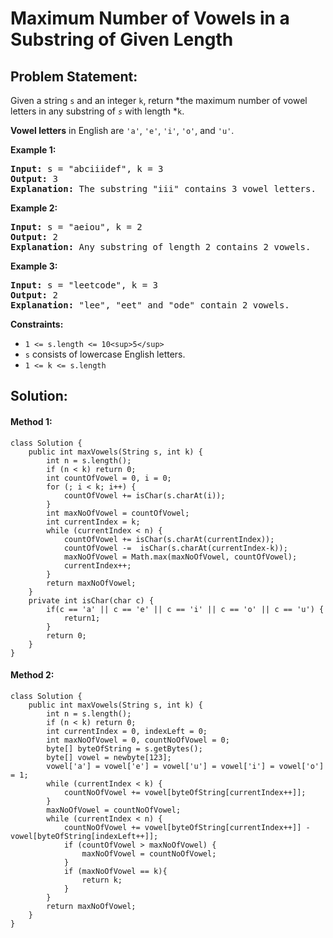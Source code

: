 # Maximum Number of Vowels in a Substring of Given Length

## Problem Statement:

Given a string `s` and an integer `k`, return *the maximum number of vowel letters in any substring of *`s`* with length *`k`.

**Vowel letters** in English are `'a'`, `'e'`, `'i'`, `'o'`, and `'u'`.

**Example 1:**

<pre><strong>Input:</strong> s = "abciiidef", k = 3
<strong>Output:</strong> 3
<strong>Explanation:</strong> The substring "iii" contains 3 vowel letters.
</pre>

**Example 2:**

<pre><strong>Input:</strong> s = "aeiou", k = 2
<strong>Output:</strong> 2
<strong>Explanation:</strong> Any substring of length 2 contains 2 vowels.
</pre>

**Example 3:**

<pre><strong>Input:</strong> s = "leetcode", k = 3
<strong>Output:</strong> 2
<strong>Explanation:</strong> "lee", "eet" and "ode" contain 2 vowels.
</pre>

**Constraints:**

* `1 <= s.length <= 10<sup>5</sup>`
* `s` consists of lowercase English letters.
* `1 <= k <= s.length`


## Solution:

#### Method 1:

    class Solution {
        public int maxVowels(String s, int k) {
            int n = s.length();
            if (n < k) return 0;
            int countOfVowel = 0, i = 0;
            for (; i < k; i++) {
                countOfVowel += isChar(s.charAt(i));
            }
            int maxNoOfVowel = countOfVowel;
            int currentIndex = k;
            while (currentIndex < n) {
                countOfVowel += isChar(s.charAt(currentIndex));
                countOfVowel -=  isChar(s.charAt(currentIndex-k));
                maxNoOfVowel = Math.max(maxNoOfVowel, countOfVowel);
                currentIndex++;
            }
            return maxNoOfVowel;
        }
        private int isChar(char c) {
            if(c == 'a' || c == 'e' || c == 'i' || c == 'o' || c == 'u') {
                return1;
            }
            return 0;
        }
    }

#### Method 2:

    class Solution {
        public int maxVowels(String s, int k) {
            int n = s.length();
            if (n < k) return 0;
            int currentIndex = 0, indexLeft = 0;
            int maxNoOfVowel = 0, countNoOfVowel = 0;
            byte[] byteOfString = s.getBytes();
            byte[] vowel = newbyte[123];
            vowel['a'] = vowel['e'] = vowel['u'] = vowel['i'] = vowel['o'] = 1;
            while (currentIndex < k) {
                countNoOfVowel += vowel[byteOfString[currentIndex++]];
            }
            maxNoOfVowel = countNoOfVowel;
            while (currentIndex < n) {
                countNoOfVowel += vowel[byteOfString[currentIndex++]] - vowel[byteOfString[indexLeft++]];
                if (countOfVowel > maxNoOfVowel) {
                    maxNoOfVowel = countNoOfVowel;
                }
                if (maxNoOfVowel == k){
                    return k;
                }
            }
            return maxNoOfVowel;
        }
    }
